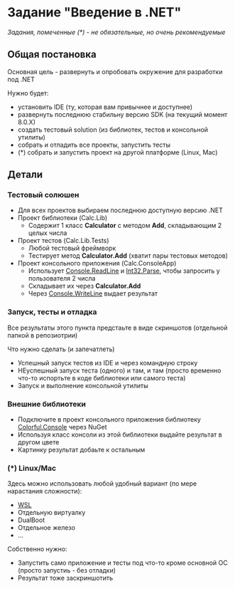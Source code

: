 # Задание "Введение в .NET"

*Задания, помеченные (\*) - не обязательные, но очень рекомендуемые*

## Общая постановка
Основная цель - развернуть и опробовать окружение для разработки под .NET

Нужно будет:
- установить IDE (ту, которая вам привычнее и доступнее)
- развернуть последнюю стабильну версию SDK (на текущий момент 8.0.X)
- создать тестовый solution (из библиотек, тестов и консольной утилиты)
- собрать и отладить все проекты, запустить тесты
- (\*) собрать и запустить проект на другой платформе (Linux, Mac)

## Детали
### Тестовый солюшен
- Для всех проектов выбираем последнюю доступную версию .NET
- Проект библиотеки (Calc.Lib)
    - Содержит 1 класс **Calculator** с методом **Add**, складывающим 2 целых числа
- Проект тестов (Calc.Lib.Tests)
    - Любой тестовый фреймворк
    - Тестирует метод **Calculator.Add** (хватит пары тестовых методов)
- Проект консольного приложения (Calc.ConsoleApp)
    - Использует [Console.ReadLine](https://learn.microsoft.com/en-us/dotnet/api/system.console.readline) и [Int32.Parse](https://learn.microsoft.com/en-us/dotnet/api/system.int32.parse), чтобы запросить у пользователя 2 числа
    - Складывает их через **Calculator.Add**
    - Через [Console.WriteLine](https://learn.microsoft.com/en-us/dotnet/api/system.console.writeline) выдает результат
 
 ### Запуск, тесты и отладка
 Все результаты этого пункта предстаьте в виде скриншотов (отдельной папкой в репозиотрии)
 
 Что нужно сделать (и запечатлеть)
 - Успешный запуск тестов из IDE и через командную строку
 - НЕуспешный запуск теста (одного) и там, и там (просто временно что-то испортьте в коде библиотеки или самого теста)
- Запуск и выполнение консольной утилиты

### Внешние библиотеки
- Подключите в проект консольного приложения библиотеку [Colorful.Console](https://github.com/tomakita/Colorful.Console) через NuGet
- Используя класс консоли из этой библиотеки выдайте результат в другом цвете
- Картинку результат добаьте к остальным

### (\*) Linux/Mac
Здесь можно использовать любой удобный вариант (по мере нарастания сложности):
- [WSL](https://learn.microsoft.com/ru-ru/windows/wsl/)
- Отдельную виртуалку
- DualBoot 
- Отдельное железо
- ...

Собственно нужно:
- Запустить само приложение и тесты под что-то кроме основной ОС (просто запустиь - без отладки)
- Результат тоже заскриншотить